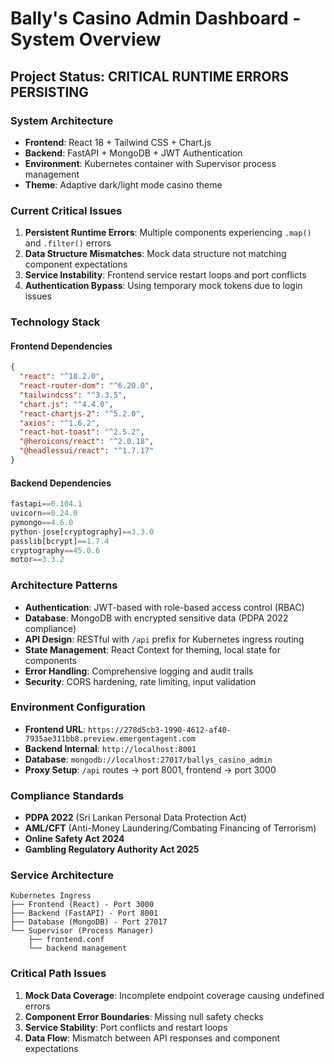 # Bally's Casino Admin Dashboard - System Overview

## Project Status: **CRITICAL RUNTIME ERRORS PERSISTING**

### **System Architecture**
- **Frontend**: React 18 + Tailwind CSS + Chart.js
- **Backend**: FastAPI + MongoDB + JWT Authentication
- **Environment**: Kubernetes container with Supervisor process management
- **Theme**: Adaptive dark/light mode casino theme

### **Current Critical Issues**
1. **Persistent Runtime Errors**: Multiple components experiencing `.map()` and `.filter()` errors
2. **Data Structure Mismatches**: Mock data structure not matching component expectations
3. **Service Instability**: Frontend service restart loops and port conflicts
4. **Authentication Bypass**: Using temporary mock tokens due to login issues

### **Technology Stack**

#### Frontend Dependencies
```json
{
  "react": "^18.2.0",
  "react-router-dom": "^6.20.0",
  "tailwindcss": "^3.3.5",
  "chart.js": "^4.4.0",
  "react-chartjs-2": "^5.2.0",
  "axios": "^1.6.2",
  "react-hot-toast": "^2.5.2",
  "@heroicons/react": "^2.0.18",
  "@headlessui/react": "^1.7.17"
}
```

#### Backend Dependencies
```python
fastapi==0.104.1
uvicorn==0.24.0
pymongo==4.6.0
python-jose[cryptography]==3.3.0
passlib[bcrypt]==1.7.4
cryptography==45.0.6
motor==3.3.2
```

### **Architecture Patterns**
- **Authentication**: JWT-based with role-based access control (RBAC)
- **Database**: MongoDB with encrypted sensitive data (PDPA 2022 compliance)
- **API Design**: RESTful with `/api` prefix for Kubernetes ingress routing
- **State Management**: React Context for theming, local state for components
- **Error Handling**: Comprehensive logging and audit trails
- **Security**: CORS hardening, rate limiting, input validation

### **Environment Configuration**
- **Frontend URL**: `https://278d5cb3-1990-4612-af40-7935ae311bb8.preview.emergentagent.com`
- **Backend Internal**: `http://localhost:8001`
- **Database**: `mongodb://localhost:27017/ballys_casino_admin`
- **Proxy Setup**: `/api` routes → port 8001, frontend → port 3000

### **Compliance Standards**
- **PDPA 2022** (Sri Lankan Personal Data Protection Act)
- **AML/CFT** (Anti-Money Laundering/Combating Financing of Terrorism)
- **Online Safety Act 2024**
- **Gambling Regulatory Authority Act 2025**

### **Service Architecture**
```
Kubernetes Ingress
├── Frontend (React) - Port 3000
├── Backend (FastAPI) - Port 8001  
├── Database (MongoDB) - Port 27017
└── Supervisor (Process Manager)
    ├── frontend.conf
    └── backend management
```

### **Critical Path Issues**
1. **Mock Data Coverage**: Incomplete endpoint coverage causing undefined errors
2. **Component Error Boundaries**: Missing null safety checks
3. **Service Stability**: Port conflicts and restart loops
4. **Data Flow**: Mismatch between API responses and component expectations